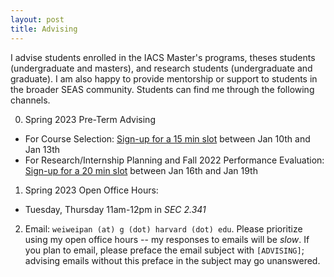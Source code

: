 ```yaml
---
layout: post
title: Advising
---
```


I advise students enrolled in the IACS Master's programs, theses students (undergraduate and masters), and research students (undergraduate and graduate). I am also happy to provide mentorship or support to students in the broader SEAS community. Students can find me through the following channels.

0. Spring 2023 Pre-Term Advising
  - For Course Selection: [Sign-up for a 15 min slot](https://calendly.com/weiweipan/spring-course-advising) between Jan 10th and Jan 13th
  - For Research/Internship Planning and Fall 2022 Performance Evaluation: [Sign-up for a 20 min slot](https://calendly.com/weiweipan/spring-general-advising) between Jan 16th and Jan 19th

1. Spring 2023 Open Office Hours:
  - Tuesday, Thursday 11am-12pm in *SEC 2.341*

2. Email: ``weiweipan (at) g (dot) harvard (dot) edu``. Please prioritize using my open office hours -- my responses to emails will be *slow*. If you plan to email, please preface the email subject with ``[ADVISING]``; advising emails without this preface in the subject may go unanswered.

